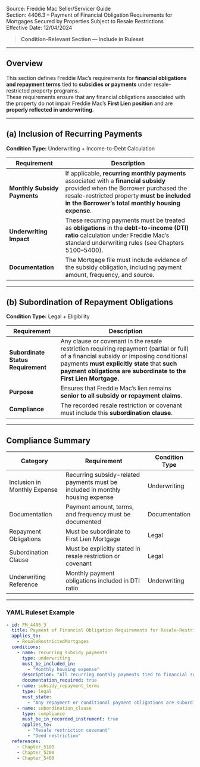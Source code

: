 Source: Freddie Mac Seller/Servicer Guide  
Section: 4406.3 – Payment of Financial Obligation Requirements for Mortgages Secured by Properties Subject to Resale Restrictions  
Effective Date: 12/04/2024  

> **Condition-Relevant Section — Include in Ruleset**

---

## Overview  
This section defines Freddie Mac’s requirements for **financial obligations and repayment terms** tied to **subsidies or payments** under resale-restricted property programs.  
These requirements ensure that any financial obligations associated with the property do not impair Freddie Mac’s **First Lien position** and are **properly reflected in underwriting**.

---

## (a) Inclusion of Recurring Payments  
**Condition Type:** Underwriting + Income-to-Debt Calculation  

| Requirement | Description |
|--------------|-------------|
| **Monthly Subsidy Payments** | If applicable, **recurring monthly payments** associated with a **financial subsidy** provided when the Borrower purchased the resale-restricted property **must be included in the Borrower’s total monthly housing expense**. |
| **Underwriting Impact** | These recurring payments must be treated as **obligations** in the **debt-to-income (DTI) ratio** calculation under Freddie Mac’s standard underwriting rules (see Chapters 5100–5400). |
| **Documentation** | The Mortgage file must include evidence of the subsidy obligation, including payment amount, frequency, and source. |

---

## (b) Subordination of Repayment Obligations  
**Condition Type:** Legal + Eligibility  

| Requirement | Description |
|--------------|-------------|
| **Subordinate Status Requirement** | Any clause or covenant in the resale restriction requiring repayment (partial or full) of a financial subsidy or imposing conditional payments **must explicitly state** that **such payment obligations are subordinate to the First Lien Mortgage.** |
| **Purpose** | Ensures that Freddie Mac’s lien remains **senior to all subsidy or repayment claims**. |
| **Compliance** | The recorded resale restriction or covenant must include this **subordination clause**. |

---

## Compliance Summary  

| Category | Requirement | Condition Type |
|-----------|-------------|----------------|
| Inclusion in Monthly Expense | Recurring subsidy-related payments must be included in monthly housing expense | Underwriting |
| Documentation | Payment amount, terms, and frequency must be documented | Documentation |
| Repayment Obligations | Must be subordinate to First Lien Mortgage | Legal |
| Subordination Clause | Must be explicitly stated in resale restriction or covenant | Legal |
| Underwriting Reference | Monthly payment obligations included in DTI ratio | Underwriting |

---

### YAML Ruleset Example  

```yaml
- id: FM_4406_3
  title: Payment of Financial Obligation Requirements for Resale-Restricted Mortgages
  applies_to:
    - ResaleRestrictedMortgages
  conditions:
    - name: recurring_subsidy_payments
      type: underwriting
      must_be_included_in:
        - "Monthly housing expense"
      description: "All recurring monthly payments tied to financial subsidies must be included in housing expense and DTI calculations."
      documentation_required: true
    - name: subsidy_repayment_terms
      type: legal
      must_state:
        - "Any repayment or conditional payment obligations are subordinate to the First Lien Mortgage."
    - name: subordination_clause
      type: compliance
      must_be_in_recorded_instrument: true
      applies_to:
        - "Resale restriction covenant"
        - "Deed restriction"
  references:
    - Chapter_5100
    - Chapter_5200
    - Chapter_5400
